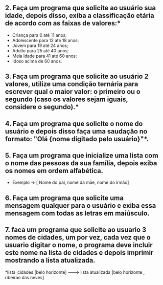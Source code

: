  ## 2. Faça um programa que solicite ao usuário sua idade, depois disso, exiba a classificação etária de acordo com as faixas de valores:*

* Criança para 0 até 11 anos;
* Adolescente para 12 até 18 anos;
* Jovem para 19 até 24 anos;
* Adulto para 25 até 40 anos;
* Meia Idade para 41 até 60 anos;
* Idoso acima de 60 anos.
  
 ## 3. Faça um programa que solicite ao usuário 2 valores, utilize uma condição ternária para escrever qual o maior valor: o primeiro ou o segundo (caso os valores sejam iguais, considere o segundo).*
 
 ## 4. Faça um programa que solicite o nome do usuário e depois disso faça uma saudação no formato: "Olá {nome digitado pelo usuário}"*.
 
 ## 5. Faça um programa que inicialize uma lista com o nome das pessoas da sua família, depois exiba os nomes em ordem alfabética.
 * Exemplo -> [ Nome do pai, nome da mãe, nome do irmão]
 
 ## 6. Faça um programa que solicite uma mensagem qualquer para o usuário e exiba essa mensagem com todas as letras em maiúsculo. 

 ## 7. faca um programa que solicite ao usuario 3 nomes de cidades, um por vez, cada vez que o usuario digitar o nome, o programa deve incluir este nome na lista de cidades e depois imprimir mostrando a lista atualizada.
 *lista_cidades [belo horizonte] ---> lista atualizada [belo horizonte , ribeirao das neves]